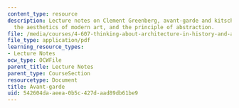 ```yaml
---
content_type: resource
description: Lecture notes on Clement Greenberg, avant-garde and kitsch, modernity,
  the aesthetics of modern art, and the principle of abstraction.
file: /media/courses/4-607-thinking-about-architecture-in-history-and-at-present-fall-2009/542604daaeea0b5c427daad89db61be9_MIT4_607F09_lec07.pdf
file_type: application/pdf
learning_resource_types:
- Lecture Notes
ocw_type: OCWFile
parent_title: Lecture Notes
parent_type: CourseSection
resourcetype: Document
title: Avant-garde
uid: 542604da-aeea-0b5c-427d-aad89db61be9
---
```


